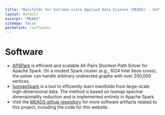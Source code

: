 ```yaml
---
title: "Manifolds for Extreme-scale Applied Data Science (MEADS) - Software"
layout: default 
excerpt: "MEADS"
sitemap: false
permalink: /software/
---
```


# Software 
* <a href="https://gitlab.com/SCoRe-Group/APSPark">APSPark</a> is efficient and scalable All-Pairs Shortest-Path Solver for Apache Spark. On a modest Spark cluster (e.g., 1024 Intel Xeon cores), the solver can handle arbitrary undirected graphs with over 200,000 vertices.
* <a href="https://gitlab.com/SCoRe-Group/IsomapSpark/">IsomapSpark</a> is a tool to efficiently learn manifolds from large-scale high-dimensional data. The method is based on Isomap spectral dimensionality reduction and is implemented entirely in Apache Spark.
* Visit the <a href="https://github.com/ubdsgroup/meads">MEADS github repository</a> for more software artifacts related to this project, including the code for this website.

